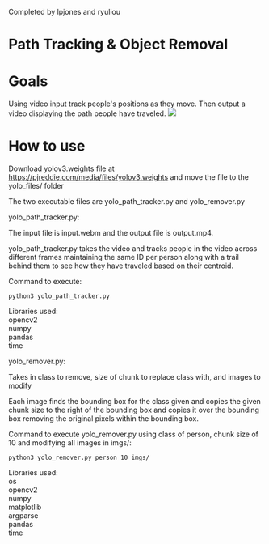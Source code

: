 Completed by lpjones and ryuliou
# Path Tracking & Object Removal
# Goals
Using video input track people's positions as they move. Then output a video displaying the path people have traveled.
![](out_imgs/Path-find.gif)

# How to use
Download yolov3.weights file at https://pjreddie.com/media/files/yolov3.weights and move the file to the yolo_files/ folder

The two executable files are yolo_path_tracker.py and yolo_remover.py

yolo_path_tracker.py:

The input file is input.webm and the output file is output.mp4.

yolo_path_tracker.py takes the video and tracks people in the video across different frames maintaining the same ID per person along with a trail behind them to see how they have traveled based on their centroid.

Command to execute:
```console
python3 yolo_path_tracker.py
```
Libraries used: \
opencv2 \
numpy \
pandas \
time

yolo_remover.py:

Takes in class to remove, size of chunk to replace class with, and images to modify

Each image finds the bounding box for the class given and copies the given chunk size to the right of the bounding box and copies it over the bounding box removing the original pixels within the bounding box.

Command to execute yolo_remover.py using class of person, chunk size of 10 and modifying all images in imgs/:
```console
python3 yolo_remover.py person 10 imgs/
```
Libraries used: \
os \
opencv2 \
numpy \
matplotlib \
argparse \
pandas \
time
